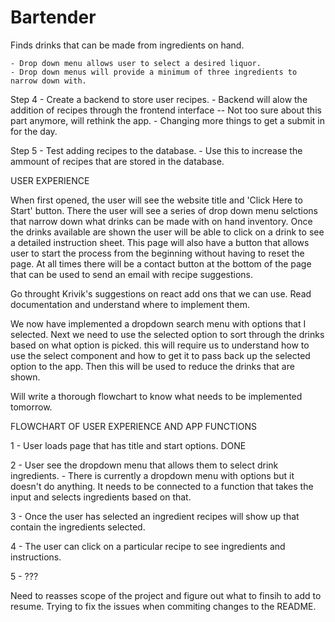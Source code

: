 # Bartender
Finds drinks that can be made from ingredients on hand. 

<!-- Step 1 - Create dummy data for drink recipes. 
    - Data will include drink name, ingredients, and proportions.  -->

<!-- Step 2 - Set up a visual layout of how you want the recipes to be displayed
    - Use semantic or another UI library for this, we want something to show for the moment.  -->

<!-- Step 3 - Set up a filter function that allows users to select from a drop down menu to narrow down options -->
    - Drop down menu allows user to select a desired liquor. 
    - Drop down menus will provide a minimum of three ingredients to narrow down with.

Step 4 - Create a backend to store user recipes. 
    - Backend will alow the addition of recipes through the frontend interface 
    -- Not too sure about this part anymore, will rethink the app. 
    - Changing more things to get a submit in for the day.


    
Step 5 - Test adding recipes to the database. 
    - Use this to increase the ammount of recipes that are stored in the database.


USER EXPERIENCE

When first opened, the user will see the website title and 'Click Here to Start' button. There the user will see a series of drop down menu selctions that narrow down what drinks can be made with on hand inventory. Once the drinks available are shown the user will be able to click on a drink to see a detailed instruction sheet. This page will also have a button that allows user to start the process from the beginning without having to reset the page. At all times there will be a contact button at the bottom of the page that can be used to send an email with recipe suggestions. 

Go throught Krivik's suggestions on react add ons that we can use. Read documentation and understand where to implement them. 

We now have implemented a dropdown search menu with options that I selected. Next we need to use the selected option to sort through the drinks based on what option is picked. this will require us to understand how to use the select component and how to get it to pass back up the selected option to the app. Then this will be used to reduce the drinks that are shown. 

Will write a thorough flowchart to know what needs to be implemented tomorrow. 

FLOWCHART OF USER EXPERIENCE AND APP FUNCTIONS

1 - User loads page that has title and start options. DONE

2 - User see the dropdown menu that allows them to select drink ingredients. 
    - There is currently a dropdown menu with options but it doesn't do anything. It needs to be connected to a function that takes the input and selects ingredients based on that. 

3 - Once the user has selected an ingredient recipes will show up that contain the ingredients selected. 

4 - The user can click on a particular recipe to see ingredients and instructions. 

5 - ???

Need to reasses scope of the project and figure out what to finsih to add to resume.
Trying to fix the issues when commiting changes to the README.